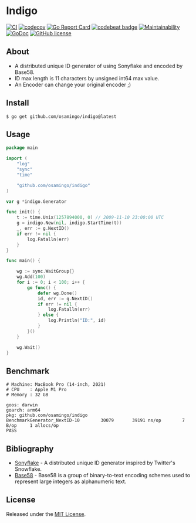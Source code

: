 # Indigo

[![CI](https://github.com/osamingo/indigo/actions/workflows/actions.yml/badge.svg)](https://github.com/osamingo/indigo/actions/workflows/actions.yml)
[![codecov](https://codecov.io/gh/osamingo/indigo/branch/master/graph/badge.svg)](https://codecov.io/gh/osamingo/indigo)
[![Go Report Card](https://goreportcard.com/badge/osamingo/indigo)](https://goreportcard.com/report/osamingo/indigo)
[![codebeat badge](https://codebeat.co/badges/3885a5d8-7db0-4162-970a-577a1bf54199)](https://codebeat.co/projects/github-com-osamingo-indigo)
[![Maintainability](https://api.codeclimate.com/v1/badges/44865a174db0fad61812/maintainability)](https://codeclimate.com/github/osamingo/indigo/maintainability)
[![GoDoc](https://godoc.org/github.com/osamingo/indigo?status.svg)](https://godoc.org/github.com/osamingo/indigo)
[![GitHub license](https://img.shields.io/badge/license-MIT-blue.svg)](https://raw.githubusercontent.com/osamingo/indigo/master/LICENSE)

## About

- A distributed unique ID generator of using Sonyflake and encoded by Base58.
- ID max length is 11 characters by unsigned int64 max value.
- An Encoder can change your original encoder ;)

## Install

```shell
$ go get github.com/osamingo/indigo@latest
```

## Usage

```go
package main

import (
	"log"
	"sync"
	"time"

	"github.com/osamingo/indigo"
)

var g *indigo.Generator

func init() {
	t := time.Unix(1257894000, 0) // 2009-11-10 23:00:00 UTC
	g = indigo.New(nil, indigo.StartTime(t))
	_, err := g.NextID()
	if err != nil {
		log.Fatalln(err)
	}
}

func main() {

	wg := sync.WaitGroup{}
	wg.Add(100)
	for i := 0; i < 100; i++ {
		go func() {
			defer wg.Done()
			id, err := g.NextID()
			if err != nil {
				log.Fatalln(err)
			} else {
				log.Println("ID:", id)
			}
		}()
	}

	wg.Wait()
}
```

## Benchmark

```
# Machine: MacBook Pro (14-inch, 2021)
# CPU    : Apple M1 Pro
# Memory : 32 GB

goos: darwin
goarch: arm64
pkg: github.com/osamingo/indigo
BenchmarkGenerator_NextID-10        30079       39191 ns/op        7 B/op     1 allocs/op
PASS
```

## Bibliography

- [Sonyflake](https://github.com/sony/sonyflake) - A distributed unique ID generator inspired by Twitter's Snowflake.
- [Base58](https://en.wikipedia.org/wiki/Base58) - Base58 is a group of binary-to-text encoding schemes used to represent large integers as alphanumeric text.

## License

Released under the [MIT License](https://github.com/osamingo/indigo/blob/master/LICENSE).
